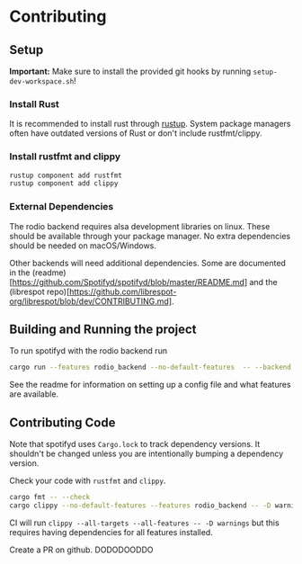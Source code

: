 # Contributing

## Setup

__Important:__ Make sure to install the provided git hooks by running `setup-dev-workspace.sh`! 

### Install Rust

It is recommended to install rust through [rustup](https://rustup.rs). System package managers often have outdated versions of Rust or don't include rustfmt/clippy.

### Install rustfmt and clippy

```sh
rustup component add rustfmt
rustup component add clippy
```

### External Dependencies

The rodio backend requires alsa development libraries on linux. These should be available through your package manager. No extra dependencies should be needed on macOS/Windows.

Other backends will need additional dependencies. Some are documented in the (readme)[https://github.com/Spotifyd/spotifyd/blob/master/README.md] and the (librespot repo)[https://github.com/librespot-org/librespot/blob/dev/CONTRIBUTING.md].

## Building and Running the project

To run spotifyd with the rodio backend run

```sh
cargo run --features rodio_backend --no-default-features  -- --backend rodio --no-daemon
```

See the readme for information on setting up a config file and what features are available.

## Contributing Code

Note that spotifyd uses `Cargo.lock` to track dependency versions. It shouldn't be changed unless you are intentionally bumping a dependency version.

Check your code with `rustfmt` and `clippy`.

```sh
cargo fmt -- --check
cargo clippy --no-default-features --features rodio_backend -- -D warnings
```

CI will run `clippy --all-targets --all-features -- -D warnings` but this requires having dependencies for all features installed.

Create a PR on github.
DODODOODDO
